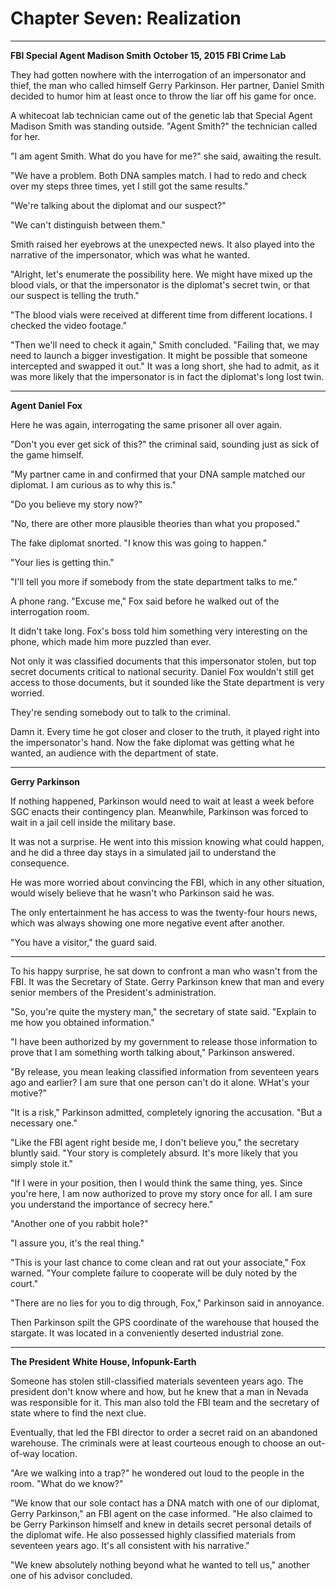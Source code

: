 # Chapter Seven: Realization

***
**FBI Special Agent Madison Smith**
**October 15, 2015**
**FBI Crime Lab**

They had gotten nowhere with the interrogation of an impersonator and thief, the man who called himself Gerry Parkinson. Her partner, Daniel Smith decided to humor him at least once to throw the liar off his game for once.

A whitecoat lab technician came out of the genetic lab that Special Agent Madison Smith was standing outside. "Agent Smith?" the technician called for her.

"I am agent Smith. What do you have for me?" she said, awaiting the result.

"We have a problem. Both DNA samples match. I had to redo and check over my steps three times, yet I still got the same results."

"We're talking about the diplomat and our suspect?"

"We can't distinguish between them."

Smith raised her eyebrows at the unexpected news. It also played into the narrative of the impersonator, which was what he wanted.

"Alright, let's enumerate the possibility here. We might have mixed up the blood vials, or that the impersonator is the diplomat's secret twin, or that our suspect is telling the truth."

"The blood vials were received at different time from different locations. I checked the video footage."

"Then we'll need to check it again," Smith concluded. "Failing that, we may need to launch a bigger investigation. It might be possible that someone intercepted and swapped it out." It was a long short, she had to admit, as it was more likely that the impersonator is in fact the diplomat's long lost twin.

***
**Agent Daniel Fox**

Here he was again, interrogating the same prisoner all over again.

"Don't you ever get sick of this?" the criminal said, sounding just as sick of the game himself.

"My partner came in and confirmed that your DNA sample matched our diplomat. I am curious as to why this is."

"Do you believe my story now?"

"No, there are other more plausible theories than what you proposed."

The fake diplomat snorted. "I know this was going to happen."

"Your lies is getting thin."

"I'll tell you more if somebody from the state department talks to me."

A phone rang. "Excuse me," Fox said before he walked out of the interrogation room.

It didn't take long. Fox's boss told him something very interesting on the phone, which made him more puzzled than ever.

Not only it was classified documents that this impersonator stolen, but top secret documents critical to national security. Daniel Fox wouldn't still get access to those documents, but it sounded like the State department is very worried.

They're sending somebody out to talk to the criminal.

Damn it. Every time he got closer and closer to the truth, it played right into the impersonator's hand. Now the fake diplomat was getting what he wanted, an audience with the department of state.

***
**Gerry Parkinson**

If nothing happened, Parkinson would need to wait at least a week before SGC enacts their contingency plan. Meanwhile, Parkinson was forced to wait in a jail cell inside the military base.

It was not a surprise. He went into this mission knowing what could happen, and he did a three day stays in a simulated jail to understand the consequence.

He was more worried about convincing the FBI, which in any other situation, would wisely believe that he wasn't who Parkinson said he was.

The only entertainment he has access to was the twenty-four hours news, which was always showing one more negative event after another.

"You have a visitor," the guard said.

***

To his happy surprise, he sat down to confront a man who wasn't from the FBI. It was the Secretary of State. Gerry Parkinson knew that man and every senior members of the President's administration.

"So, you're quite the mystery man," the secretary of state said. "Explain to me how you obtained information."

"I have been authorized by my government to release those information to prove that I am something worth talking about," Parkinson answered.

"By release, you mean leaking classified information from seventeen years ago and earlier? I am sure that one person can't do it alone. WHat's your motive?"

"It is a risk," Parkinson admitted, completely ignoring the accusation. "But a necessary one."

"Like the FBI agent right beside me, I don't believe you," the secretary bluntly said. "Your story is completely absurd. It's more likely that you simply stole it."

"If I were in your position, then I would think the same thing, yes. Since you're here, I am now authorized to prove my story once for all. I am sure you understand the importance of secrecy here."

"Another one of you rabbit hole?"

"I assure you, it's the real thing."

"This is your last chance to come clean and rat out your associate," Fox warned. "Your complete failure to cooperate will be duly noted by the court."

"There are no lies for you to dig through, Fox," Parkinson said in annoyance.

Then Parkinson spilt the GPS coordinate of the warehouse that housed the stargate. It was located in a conveniently deserted industrial zone.

***
**The President**
**White House, Infopunk-Earth**

Someone has stolen still-classified materials seventeen years ago. The president don't know where and how, but he knew that a man in Nevada was responsible for it. This man also told the FBI team and the secretary of state where to find the next clue.

Eventually, that led the FBI director to order a secret raid on an abandoned warehouse. The criminals were at least courteous enough to choose an out-of-way location.

"Are we walking into a trap?" he wondered out loud to the people in the room. "What do we know?"

"We know that our sole contact has a DNA match with one of our diplomat, Gerry Parkinson," an FBI agent on the case informed. "He also claimed to be Gerry Parkinson himself and knew in details secret personal details of the diplomat wife. He also possessed highly classified materials from seventeen years ago. It's all consistent with his narrative."

"We knew absolutely nothing beyond what he wanted to tell us," another one of his advisor concluded. 
